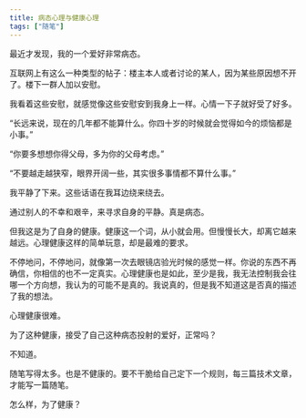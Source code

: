 ```yaml
---
title: 病态心理与健康心理
tags: ["随笔"]
---
```

最近才发现，我的一个爱好非常病态。

互联网上有这么一种类型的帖子：楼主本人或者讨论的某人，因为某些原因想不开了。楼下一群人加以安慰。

我看着这些安慰，就感觉像这些安慰安到我身上一样。心情一下子就好受了好多。

“长远来说，现在的几年都不能算什么。你四十岁的时候就会觉得如今的烦恼都是小事。”

“你要多想想你得父母，多为你的父母考虑。”

“不要越走越狭窄，眼界开阔一些，其实很多事情都不算什么事。”

我平静了下来。这些话语在我耳边绕来绕去。

通过别人的不幸和艰辛，来寻求自身的平静。真是病态。

但我这是为了自身的健康。健康这一个词，从小就会用。但慢慢长大，却离它越来越远。心理健康这样的简单玩意，却是最难的要求。

不停地问，不停地问，就像第一次去眼镜店验光时候的感觉一样。你说的东西不再确信，你相信的也不一定真实。心理健康也是如此，至少是我，我无法控制我会往哪一个方向想，我认为的可能不是真的。我说真的，但是我不知道这是否真的描述了我的想法。

心理健康很难。

为了这种健康，接受了自己这种病态投射的爱好，正常吗？

不知道。

随笔写得太多。也是不健康的。要不干脆给自己定下一个规则，每三篇技术文章，才能写一篇随笔。

怎么样，为了健康？
